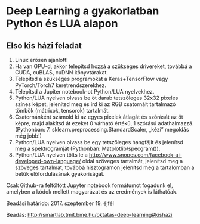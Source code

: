 # Deep Learning a gyakorlatban Python és LUA alapon
## Elso kis házi feladat

1. Linux erősen ajánlott!
2. Ha van GPU-d, akkor telepítsd hozzá a szükséges drivereket, továbbá a CUDA, cuBLAS, cuDNN könyvtárakat. 
3. Telepítsd a szükséges programokat a Keras+TensorFlow vagy PyTorch/Torch7 keretrendszerekhez. 
4. Telepítsd a Jupiter notebook-ot Python/LUA nyelvekhez.
5. Python/LUA nyelven olvass be öt darab tetszőleges 32x32 pixeles színes képet, jelenítsd meg és írd ki az RGB csatornáit tartalmazó tömbök (mátrixok, tensorok) tartalmát. 
6. Csatornánként számold ki az egyes pixelek átlagát és szórását az öt képre, majd alakítsd át ezeket 0 várható értékű, 1 szórású adathalmazzá. (Pythonban: 7. sklearn.preprocessing.StandardScaler, „kézi” megoldás még jobb!)
8. Python/LUA nyelven olvass be egy tetszőleges hangfájlt és jelenítsd meg a spektrogramját (Pythonban: Matplotlib/specgram()). 
9. Python/LUA nyelven tölts le a http://www.snopes.com/facebook-ai-developed-own-language/ oldal szöveges tartalmát, jelenítsd meg a szöveges tartalmat, továbbá  hisztogramon jelenítsd meg a tartalomban a betűk előfordulásának gyakoriságát. 

Csak Github-ra feltöltött Jupyter notebook formátumot fogadunk el, amelyben a kódok mellett magyarázat és az eredmények is láthatóak. 

Beadási határido: 2017. szeptember 19. éjfél

Beadás: http://smartlab.tmit.bme.hu/oktatas-deep-learning#kishazi 
